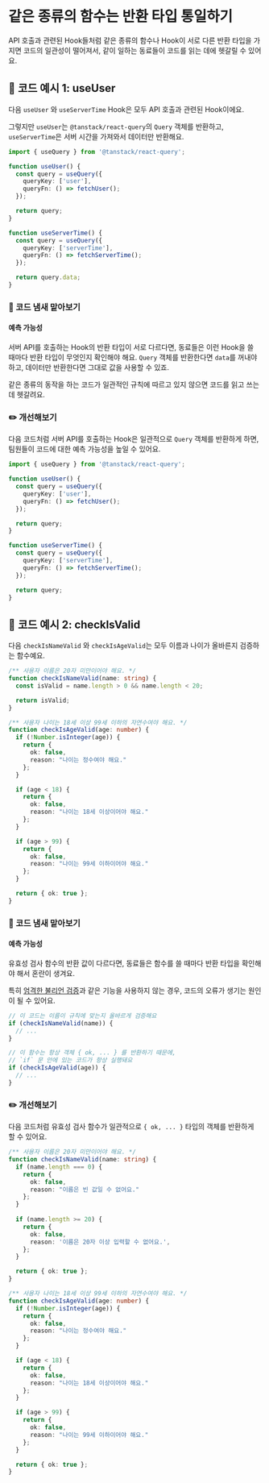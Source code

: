 # 같은 종류의 함수는 반환 타입 통일하기

<div style="margin-top: 16px">
<Badge type="info" text="예측 가능성" />
</div>

API 호출과 관련된 Hook들처럼 같은 종류의 함수나 Hook이 서로 다른 반환 타입을 가지면 코드의 일관성이 떨어져서, 같이 일하는 동료들이 코드를 읽는 데에 헷갈릴 수 있어요.

## 📝 코드 예시 1: useUser

다음 `useUser` 와 `useServerTime` Hook은 모두 API 호출과 관련된 Hook이에요.

그렇지만 `useUser`는 `@tanstack/react-query`의 `Query` 객체를 반환하고, `useServerTime`은 서버 시간을 가져와서 데이터만 반환해요.

```typescript 9,18
import { useQuery } from '@tanstack/react-query';

function useUser() {
  const query = useQuery({
    queryKey: ['user'],
    queryFn: () => fetchUser();
  });

  return query;
}

function useServerTime() {
  const query = useQuery({
    queryKey: ['serverTime'],
    queryFn: () => fetchServerTime();
  });

  return query.data;
}
```

### 👃 코드 냄새 맡아보기

#### 예측 가능성

서버 API를 호출하는 Hook의 반환 타입이 서로 다르다면, 동료들은 이런 Hook을 쓸 때마다 반환 타입이 무엇인지 확인해야 해요. `Query` 객체를 반환한다면 `data`를 꺼내야 하고, 데이터만 반환한다면 그대로 값을 사용할 수 있죠.

같은 종류의 동작을 하는 코드가 일관적인 규칙에 따르고 있지 않으면 코드를 읽고 쓰는 데 헷갈려요.

### ✏️ 개선해보기

다음 코드처럼 서버 API를 호출하는 Hook은 일관적으로 `Query` 객체를 반환하게 하면, 팀원들이 코드에 대한 예측 가능성을 높일 수 있어요.

```typescript 9,18
import { useQuery } from '@tanstack/react-query';

function useUser() {
  const query = useQuery({
    queryKey: ['user'],
    queryFn: () => fetchUser();
  });

  return query;
}

function useServerTime() {
  const query = useQuery({
    queryKey: ['serverTime'],
    queryFn: () => fetchServerTime();
  });

  return query;
}
```

## 📝 코드 예시 2: checkIsValid

다음 `checkIsNameValid` 와 `checkIsAgeValid`는 모두 이름과 나이가 올바른지 검증하는 함수예요.

```typescript
/** 사용자 이름은 20자 미만이어야 해요. */
function checkIsNameValid(name: string) {
  const isValid = name.length > 0 && name.length < 20;

  return isValid;
}

/** 사용자 나이는 18세 이상 99세 이하의 자연수여야 해요. */
function checkIsAgeValid(age: number) {
  if (!Number.isInteger(age)) {
    return {
      ok: false,
      reason: "나이는 정수여야 해요."
    };
  }

  if (age < 18) {
    return {
      ok: false,
      reason: "나이는 18세 이상이어야 해요."
    };
  }

  if (age > 99) {
    return {
      ok: false,
      reason: "나이는 99세 이하이어야 해요."
    };
  }

  return { ok: true };
}
```

### 👃 코드 냄새 맡아보기

#### 예측 가능성

유효성 검사 함수의 반환 값이 다르다면, 동료들은 함수를 쓸 때마다 반환 타입을 확인해야 해서 혼란이 생겨요.

특히 [엄격한 불리언 검증](https://typescript-eslint.io/rules/strict-boolean-expressions/)과 같은 기능을 사용하지 않는 경우, 코드의 오류가 생기는 원인이 될 수 있어요.

```typescript
// 이 코드는 이름이 규칙에 맞는지 올바르게 검증해요
if (checkIsNameValid(name)) {
  // ...
}

// 이 함수는 항상 객체 { ok, ... } 를 반환하기 때문에,
// `if` 문 안에 있는 코드가 항상 실행돼요
if (checkIsAgeValid(age)) {
  // ...
}
```

### ✏️ 개선해보기

다음 코드처럼 유효성 검사 함수가 일관적으로 `{ ok, ... }` 타입의 객체를 반환하게 할 수 있어요.

```typescript
/** 사용자 이름은 20자 미만이어야 해요. */
function checkIsNameValid(name: string) {
  if (name.length === 0) {
    return {
      ok: false,
      reason: "이름은 빈 값일 수 없어요."
    };
  } 
  
  if (name.length >= 20) {
    return {
      ok: false,
      reason: '이름은 20자 이상 입력할 수 없어요.',
    };
  }

  return { ok: true };
}

/** 사용자 나이는 18세 이상 99세 이하의 자연수여야 해요. */
function checkIsAgeValid(age: number) {
  if (!Number.isInteger(age)) {
    return {
      ok: false,
      reason: "나이는 정수여야 해요."
    };
  }

  if (age < 18) {
    return {
      ok: false,
      reason: "나이는 18세 이상이어야 해요."
    };
  }

  if (age > 99) {
    return {
      ok: false,
      reason: "나이는 99세 이하이어야 해요."
    };
  }

  return { ok: true };
}
```
